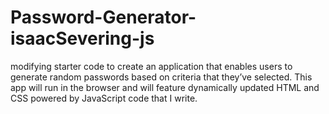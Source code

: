 # Password-Generator-isaacSevering-js
modifying starter code to create an application that enables users to generate random passwords based on criteria that they’ve selected. This app will run in the browser and will feature dynamically updated HTML and CSS powered by JavaScript code that I write.
